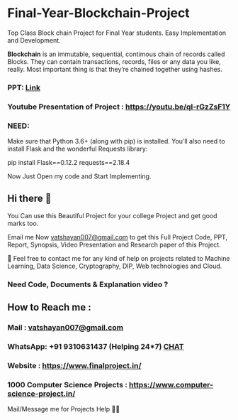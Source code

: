 # Final-Year-Blockchain-Project
Top Class Block chain Project for Final Year students. Easy Implementation and Development.

**Blockchain** is an immutable, sequential, contimous chain of records called Blocks. They can contain transactions, records, files or any data you like, really. Most important thing is that they’re chained together using hashes.

### PPT: [Link](https://github.com/Vatshayan/Blockchain-Final-Year-Project/blob/main/Blockchain%20Money%20PPT.pdf)

### Youtube Presentation of Project : https://youtu.be/qI-rGzZsF1Y

### NEED:
Make sure that Python 3.6+ (along with pip) is installed. You’ll also need to install Flask and the wonderful Requests library:

pip install Flask==0.12.2 requests==2.18.4 


Now Just Open my code and Start Implementing.











## Hi there 👋
You Can use this Beautiful Project for your college Project and get good marks too.

Email me Now vatshayan007@gmail.com to get this Full Project Code, PPT, Report, Synopsis, Video Presentation and Research paper of this Project.

💌 Feel free to contact me for any kind of help on projects related to Machine Learning, Data Science, Cryptography, DIP, Web technologies and Cloud.

### Need Code, Documents & Explanation video ? 

## How to Reach me :

### Mail : vatshayan007@gmail.com 

### WhatsApp: **+91 9310631437** (Helping 24*7) **[CHAT](https://wa.me/message/CHWN2AHCPMAZK1)** 

### Website : https://www.finalproject.in/

### 1000 Computer Science Projects : https://www.computer-science-project.in/

Mail/Message me for Projects Help 🙏🏻


